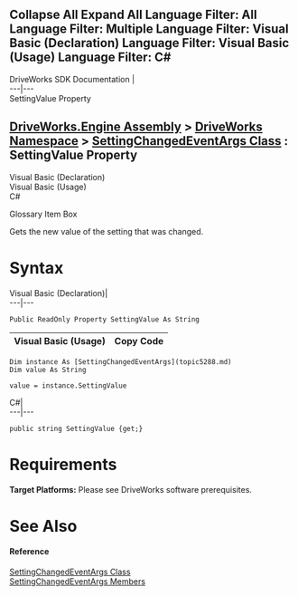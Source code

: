        

 Collapse All Expand All  Language Filter: All  Language Filter: Multiple  Language Filter: Visual Basic (Declaration) Language Filter: Visual Basic (Usage) Language Filter: C#  
---  
DriveWorks SDK Documentation  |   
---|---  
SettingValue Property   
  
[DriveWorks.Engine Assembly](topic2156.md) > [DriveWorks Namespace](topic2159.md) > [SettingChangedEventArgs Class](topic5288.md) : SettingValue Property  
---  
  
Visual Basic (Declaration)    
Visual Basic (Usage)    
C# 

Glossary Item Box

Gets the new value of the setting that was changed. 

# Syntax

Visual Basic (Declaration)|   
---|---  
      
    
    Public ReadOnly Property SettingValue As String  
  
Visual Basic (Usage)| Copy Code  
---|---  
      
    
    Dim instance As [SettingChangedEventArgs](topic5288.md)
    Dim value As String
     
    value = instance.SettingValue  
  
C#|   
---|---  
      
    
    public string SettingValue {get;}  
  
# Requirements

**Target Platforms:** Please see DriveWorks software prerequisites.

# See Also

#### Reference

[SettingChangedEventArgs Class](topic5288.md)   
[SettingChangedEventArgs Members](topic5289.md)


